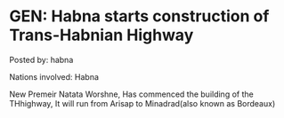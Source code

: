 # GEN: Habna starts construction of Trans-Habnian Highway

Posted by: habna

Nations involved: Habna

New Premeir Natata Worshne,
Has commenced the building of the THhighway,
It will run from Arisap to Minadrad(also known as Bordeaux)